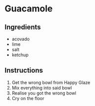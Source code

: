# Guacamole
## Ingredients
* acovado
* lime
* salt
* ketchup
## Instructions
1. Get the wrong bowl from Happy Glaze
2. Mix everything into said bowl
3. Realise you got the wrong bowl
4. Cry on the floor
